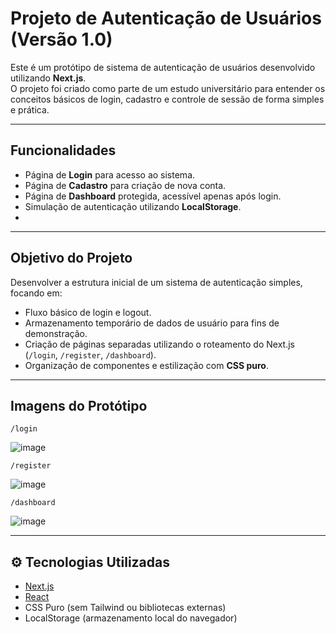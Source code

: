 # Projeto de Autenticação de Usuários (Versão 1.0)

Este é um protótipo de sistema de autenticação de usuários desenvolvido utilizando **Next.js**.  
O projeto foi criado como parte de um estudo universitário para entender os conceitos básicos de login, cadastro e controle de sessão de forma simples e prática.

---

## Funcionalidades

- Página de **Login** para acesso ao sistema.
- Página de **Cadastro** para criação de nova conta.
- Página de **Dashboard** protegida, acessível apenas após login.
- Simulação de autenticação utilizando **LocalStorage**.
- 
---

## Objetivo do Projeto

Desenvolver a estrutura inicial de um sistema de autenticação simples, focando em:

- Fluxo básico de login e logout.
- Armazenamento temporário de dados de usuário para fins de demonstração.
- Criação de páginas separadas utilizando o roteamento do Next.js (`/login`, `/register`, `/dashboard`).
- Organização de componentes e estilização com **CSS puro**.

---

## Imagens do Protótipo

`/login`

![image](https://github.com/user-attachments/assets/937ffd82-2a13-4a09-b52a-e2f08290d863)

`/register`

![image](https://github.com/user-attachments/assets/a599aafc-8277-4d0a-8dc8-87be3f146472)

`/dashboard`

![image](https://github.com/user-attachments/assets/a334dc68-4e8f-48d2-a798-92a0ae25f7ac)


---

## ⚙️ Tecnologias Utilizadas

- [Next.js](https://nextjs.org/)
- [React](https://react.dev/)
- CSS Puro (sem Tailwind ou bibliotecas externas)
- LocalStorage (armazenamento local do navegador)
